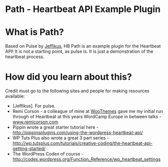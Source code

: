 Path - Heartbeat API Example Plugin
=====

# What is Path?

Based on Pulse by [Jeffikus](http://jeffikus.com/ "Jeffikus"), HB Path is an example plugin for the Heartbeat API! It is not a starting point, as pulse is. It is just a demonstration of the heartbeat process.

# How did you learn about this?

Credit must go to the following sites and people for making resources available:

* [Jeffikus]. For pulse.
* Remi Corson - a colleague of mine at [WooThemes](http://woothemes.com/ "WooThemes") gave me my initial run through of Heartbeat at this years WordCamp Europe in between talks - www.remicorson.com
* Pippin wrote a great starter tutorial here - http://pippinsplugins.com/using-the-wordpress-heartbeat-api/
* WP Tuts Plus also wrote a great 3 part series - http://wp.tutsplus.com/tutorials/creative-coding/the-heartbeat-api-getting-started/
* The WordPress Codex of course - http://codex.wordpress.org/Function_Reference/wp_heartbeat_settings


